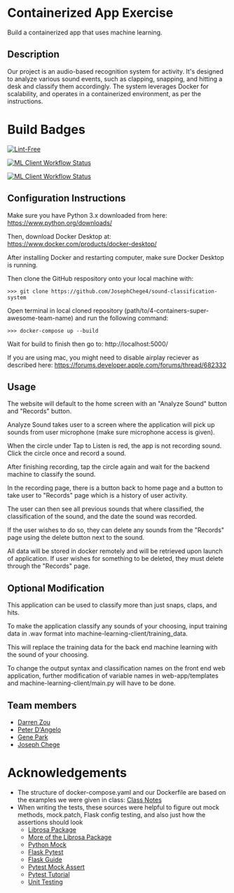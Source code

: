 # Containerized App Exercise

Build a containerized app that uses machine learning.

## Description

Our project is an audio-based recognition system for activity. It's designed to analyze various sound events, such as clapping, snapping, and hitting a desk and classify them accordingly. The system leverages Docker for scalability, and operates in a containerized environment, as per the instructions.

# Build Badges

[![Lint-Free](https://github.com/JosephChege4/sound-classification-system/actions/workflows/lint.yml/badge.svg)](https://github.com/JosephChege4/sound-classification-system/actions/workflows/lint.yml)

[![ML Client Workflow Status](https://github.com/JosephChege4/sound-classification-system/actions/workflows/ml_client.yml/badge.svg)](https://github.com/JosephChege4/sound-classification-system/actions/workflows/ml_client.yml)

[![ML Client Workflow Status](https://github.com/JosephChege4/sound-classification-system/actions/workflows/web_app.yml/badge.svg)](https://github.com/JosephChege4/sound-classification-system/actions/workflows/web_app.yml)

## Configuration Instructions

Make sure you have Python 3.x downloaded from here:
https://www.python.org/downloads/

Then, download Docker Desktop at:
https://www.docker.com/products/docker-desktop/

After installing Docker and restarting computer, make sure Docker Desktop is running.

Then clone the GitHub respository onto your local machine with:

```
>>> git clone https://github.com/JosephChege4/sound-classification-system
```

Open terminal in local cloned repository (path/to/4-containers-super-awesome-team-name) and run the following command:
```
>>> docker-compose up --build
```

Wait for build to finish then go to:
http://localhost:5000/

If you are using mac, you might need to disable airplay reciever as described here:
https://forums.developer.apple.com/forums/thread/682332

## Usage

The website will default to the home screen with an "Analyze Sound" button and "Records" button.

Analyze Sound takes user to a screen where the application will pick up sounds from user microphone (make sure microphone access is given).

When the circle under Tap to Listen is red, the app is not recording sound. Click the circle once and record a sound.

After finishing recording, tap the circle again and wait for the backend machine to classify the sound.

In the recording page, there is a button back to home page and a button to take user to "Records" page which is a history of user activity.

The user can then see all previous sounds that where classified, the classification of the sound, and the date the sound was recorded.

If the user wishes to do so, they can delete any sounds from the "Records" page using the delete button next to the sound.

All data will be stored in docker remotely and will be retrieved upon launch of application. If user wishes for something to be deleted, they must delete through the "Records" page.

## Optional Modification

This application can be used to classify more than just snaps, claps, and hits. 

To make the application classify any sounds of your choosing, input training data in .wav format into machine-learning-client/training_data. 

This will replace the training data for the back end machine learning with the sound of your choosing. 

To change the output syntax and classification names on the front end web application, further modification of variable names in web-app/templates and machine-learning-client/main.py will have to be done.

## Team members

- [Darren Zou](https://github.com/darrenzou)
- [Peter D'Angelo](https://github.com/dangelo729)
- [Gene Park](https://github.com/geneparkmcs)
- [Joseph Chege](https://github.com/JosephChege4)

# Acknowledgements

- The structure of docker-compose.yaml and our Dockerfile are based on the examples we were given in class: [Class Notes](https://knowledge.kitchen/content/courses/software-engineering/notes/containers/)
- When writing the tests, these sources were helpful to figure out mock methods, mock.patch, Flask config testing, and also just how the assertions should look 
    - [Librosa Package](https://librosa.org/doc/0.8.1/index.html#id1)
    - [More of the Librosa Package](https://discuss.pytorch.org/t/mfcc-extracterted-by-librosa-pytorch/161180)
    - [Python Mock](https://realpython.com/python-mock-library/)
    - [Flask Pytest](https://testdriven.io/blog/flask-pytest/)
    - [Flask Guide](https://flask.palletsprojects.com/en/stable)
    - [Pytest Mock Assert](https://pytest-with-eric.com/mocking/pytest-mock-assert-called/)
    - [Pytest Tutorial](https://www.geeksforgeeks.org/pytest-tutorial-testing-python-application-using-pytest/)
    - [Unit Testing](https://www.skillreactor.io/learn/unit-testing-in-backend-development/unit-testing-in-python-with-flask-and-pytest)